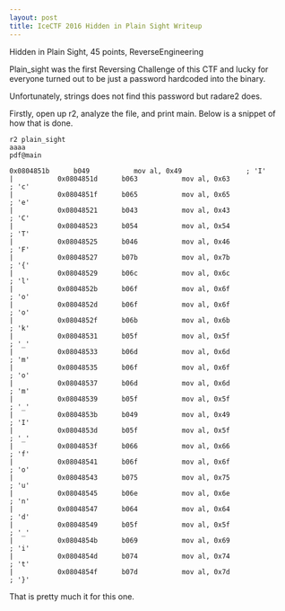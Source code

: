 ```yaml
---
layout: post
title: IceCTF 2016 Hidden in Plain Sight Writeup
---
```


Hidden in Plain Sight, 45 points, ReverseEngineering

Plain_sight was the first Reversing Challenge of this CTF and lucky for
everyone turned out to be just a password hardcoded into the binary.

Unfortunately, strings does not find this password but radare2 does.

Firstly, open up r2, analyze the file, and print main. Below is a snippet of
how that is done.

```
r2 plain_sight
aaaa
pdf@main

0x0804851b      b049           mov al, 0x49                ; 'I'
|           0x0804851d      b063           mov al, 0x63                ; 'c'
|           0x0804851f      b065           mov al, 0x65                ; 'e'
|           0x08048521      b043           mov al, 0x43                ; 'C'
|           0x08048523      b054           mov al, 0x54                ; 'T'
|           0x08048525      b046           mov al, 0x46                ; 'F'
|           0x08048527      b07b           mov al, 0x7b                ; '{'
|           0x08048529      b06c           mov al, 0x6c                ; 'l'
|           0x0804852b      b06f           mov al, 0x6f                ; 'o'
|           0x0804852d      b06f           mov al, 0x6f                ; 'o'
|           0x0804852f      b06b           mov al, 0x6b                ; 'k'
|           0x08048531      b05f           mov al, 0x5f                ; '_'
|           0x08048533      b06d           mov al, 0x6d                ; 'm'
|           0x08048535      b06f           mov al, 0x6f                ; 'o'
|           0x08048537      b06d           mov al, 0x6d                ; 'm'
|           0x08048539      b05f           mov al, 0x5f                ; '_'
|           0x0804853b      b049           mov al, 0x49                ; 'I'
|           0x0804853d      b05f           mov al, 0x5f                ; '_'
|           0x0804853f      b066           mov al, 0x66                ; 'f'
|           0x08048541      b06f           mov al, 0x6f                ; 'o'
|           0x08048543      b075           mov al, 0x75                ; 'u'
|           0x08048545      b06e           mov al, 0x6e                ; 'n'
|           0x08048547      b064           mov al, 0x64                ; 'd'
|           0x08048549      b05f           mov al, 0x5f                ; '_'
|           0x0804854b      b069           mov al, 0x69                ; 'i'
|           0x0804854d      b074           mov al, 0x74                ; 't'
|           0x0804854f      b07d           mov al, 0x7d                ; '}'

```

That is pretty much it for this one.
